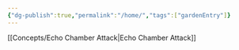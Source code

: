 ```yaml
---
{"dg-publish":true,"permalink":"/home/","tags":["gardenEntry"]}
---
```


[[Concepts/Echo Chamber Attack\|Echo Chamber Attack]]
